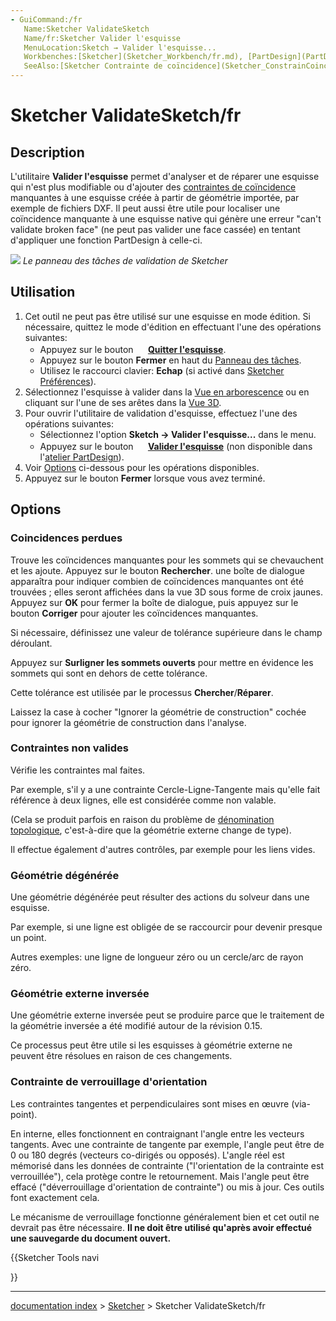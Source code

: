 ```yaml
---
- GuiCommand:/fr
   Name:Sketcher ValidateSketch
   Name/fr:Sketcher Valider l'esquisse
   MenuLocation:Sketch → Valider l'esquisse...
   Workbenches:[Sketcher](Sketcher_Workbench/fr.md), [PartDesign](PartDesign_Workbench/fr.md)
   SeeAlso:[Sketcher Contrainte de coïncidence](Sketcher_ConstrainCoincident/fr.md), [Problème de dénomination topologique](Topological_naming_problem/fr.md)
---
```


# Sketcher ValidateSketch/fr

## Description

L\'utilitaire **Valider l\'esquisse** permet d\'analyser et de réparer une esquisse qui n\'est plus modifiable ou d\'ajouter des [contraintes de coïncidence](Sketcher_ConstrainCoincident/fr.md) manquantes à une esquisse créée à partir de géométrie importée, par exemple de fichiers DXF. Il peut aussi être utile pour localiser une coïncidence manquante à une esquisse native qui génère une erreur \"can\'t validate broken face\" (ne peut pas valider une face cassée) en tentant d\'appliquer une fonction PartDesign à celle-ci.

![](images/Sketcher_ValidateSketch_taskpanel.png ) *Le panneau des tâches de validation de Sketcher*

## Utilisation

1.  Cet outil ne peut pas être utilisé sur une esquisse en mode édition. Si nécessaire, quittez le mode d\'édition en effectuant l\'une des opérations suivantes:
    -   Appuyez sur le bouton **<img src=images/Sketcher_LeaveSketch.svg style="width:16px"> [Quitter l'esquisse](Sketcher_LeaveSketch/fr.md)**.
    -   Appuyez sur le bouton **Fermer** en haut du [Panneau des tâches](Task_panel/fr.md).
    -   Utilisez le raccourci clavier: **Echap** (si activé dans [Sketcher Préférences](Sketcher_Preferences/fr#G.C3.A9n.C3.A9ral.md)).
2.  Sélectionnez l\'esquisse à valider dans la [Vue en arborescence](Tree_view/fr.md) ou en cliquant sur l\'une de ses arêtes dans la [Vue 3D](3D_view/fr.md).
3.  Pour ouvrir l\'utilitaire de validation d\'esquisse, effectuez l\'une des opérations suivantes:
    -   Sélectionnez l\'option **Sketch → Valider l'esquisse...** dans le menu.
    -   Appuyez sur le bouton **<img src=images/Sketcher_ValidateSketch.svg style="width:16px"> [Valider l'esquisse](Sketcher_ValidateSketch/fr.md)** (non disponible dans l\'[atelier PartDesign](PartDesign_Workbench/fr.md)).
4.  Voir [Options](#Options.md) ci-dessous pour les opérations disponibles.
5.  Appuyez sur le bouton **Fermer** lorsque vous avez terminé.

## Options

### Coincidences perdues 

Trouve les coïncidences manquantes pour les sommets qui se chevauchent et les ajoute. Appuyez sur le bouton **Rechercher**. une boîte de dialogue apparaîtra pour indiquer combien de coïncidences manquantes ont été trouvées ; elles seront affichées dans la vue 3D sous forme de croix jaunes. Appuyez sur **OK** pour fermer la boîte de dialogue, puis appuyez sur le bouton **Corriger** pour ajouter les coïncidences manquantes.

Si nécessaire, définissez une valeur de tolérance supérieure dans le champ déroulant.

Appuyez sur **Surligner les sommets ouverts** pour mettre en évidence les sommets qui sont en dehors de cette tolérance.

Cette tolérance est utilisée par le processus **Chercher**/**Réparer**.

Laissez la case à cocher \"Ignorer la géométrie de construction\" cochée pour ignorer la géométrie de construction dans l\'analyse.

### Contraintes non valides 

Vérifie les contraintes mal faites.

Par exemple, s\'il y a une contrainte Cercle-Ligne-Tangente mais qu\'elle fait référence à deux lignes, elle est considérée comme non valable.

(Cela se produit parfois en raison du problème de [dénomination topologique](Topological_naming_problem/fr.md), c\'est-à-dire que la géométrie externe change de type).

Il effectue également d\'autres contrôles, par exemple pour les liens vides.

### Géométrie dégénérée 

Une géométrie dégénérée peut résulter des actions du solveur dans une esquisse.

Par exemple, si une ligne est obligée de se raccourcir pour devenir presque un point.

Autres exemples: une ligne de longueur zéro ou un cercle/arc de rayon zéro.

### Géométrie externe inversée 

Une géométrie externe inversée peut se produire parce que le traitement de la géométrie inversée a été modifié autour de la révision 0.15.

Ce processus peut être utile si les esquisses à géométrie externe ne peuvent être résolues en raison de ces changements.

### Contrainte de verrouillage d\'orientation 

Les contraintes tangentes et perpendiculaires sont mises en œuvre (via-point).

En interne, elles fonctionnent en contraignant l\'angle entre les vecteurs tangents. Avec une contrainte de tangente par exemple, l\'angle peut être de 0 ou 180 degrés (vecteurs co-dirigés ou opposés). L\'angle réel est mémorisé dans les données de contrainte (\"l\'orientation de la contrainte est verrouillée\"), cela protège contre le retournement. Mais l\'angle peut être effacé (\"déverrouillage d\'orientation de contrainte\") ou mis à jour. Ces outils font exactement cela.

Le mécanisme de verrouillage fonctionne généralement bien et cet outil ne devrait pas être nécessaire. **Il ne doit être utilisé qu\'après avoir effectué une sauvegarde du document ouvert.**





{{Sketcher Tools navi

}}

---
[documentation index](../README.md) > [Sketcher](Sketcher_Workbench.md) > Sketcher ValidateSketch/fr

